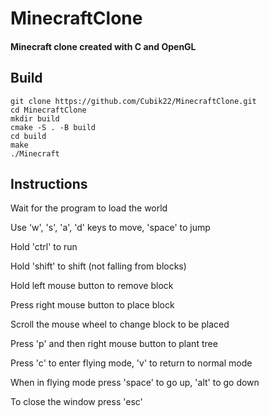 # MinecraftClone

#### Minecraft clone created with C and OpenGL

## Build

```
git clone https://github.com/Cubik22/MinecraftClone.git
cd MinecraftClone
mkdir build
cmake -S . -B build
cd build
make
./Minecraft
```

## Instructions

Wait for the program to load the world

Use 'w', 's', 'a', 'd' keys to move, 'space' to jump

Hold 'ctrl' to run

Hold 'shift' to shift (not falling from blocks)

Hold left mouse button to remove block

Press right mouse button to place block

Scroll the mouse wheel to change block to be placed

Press 'p' and then right mouse button to plant tree

Press 'c' to enter flying mode, 'v' to return to normal mode

When in flying mode press 'space' to go up, 'alt' to go down

To close the window press 'esc'
